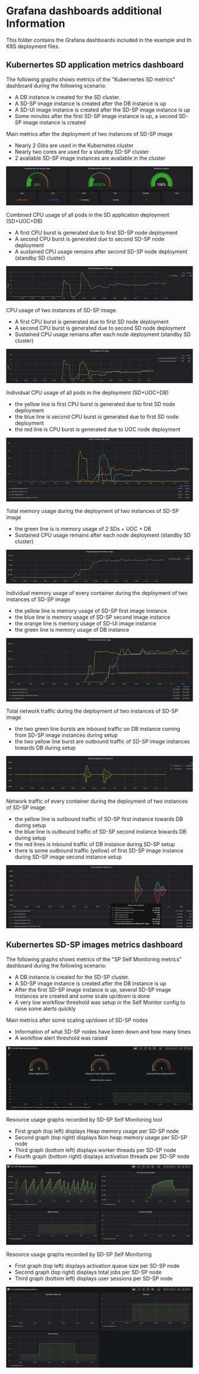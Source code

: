 # Grafana dashboards additional Information

This folder contains the Grafana dashboards included in the example and th K8S deployment files.


## Kubernertes SD application metrics dashboard

The following graphs shows metrics of the "Kubernertes SD metrics" dashboard during the following scenario:

- A DB instance is created for the SD cluster.
- A SD-SP image instance is created after the DB instance is up
- A SD-UI image instance is created after the SD-SP image instance is up
- Some minutes after the first SD-SP image instance is up, a second SD-SP image instance is created



Main metrics after the deployment of two instances of SD-SP image
-	Nearly 2 Gibs are used in the Kubernetes cluster
-	Nearly two cores are used for a standby SD-SP cluster
-	2 available SD-SP image instances are available in the cluster


  ![Import window](./images/grafana1.png)

Combined CPU usage of all pods in the SD application deployment (SD+UOC+DB)
-	A first CPU burst is generated due to first SD-SP node deployment
-	A second CPU burst is generated due to second SD-SP node deployment
-	A sustained CPU usage remains after second SD-SP node deployment (standby SD cluster)


  ![Import window](./images/grafana2.png)

CPU usage of two instances of SD-SP image
-	A first CPU burst is generated due to first SD node deployment
-	A second CPU burst is generated due to second SD node deployment
-	Sustained CPU usage remains after each node deployment (standby SD cluster)


  ![Import window](./images/grafana3.png)

Individual CPU usage of all pods in the deployment (SD+UOC+DB)
-	the yellow line is first CPU burst is generated due to first SD node deployment
-	the blue line is second CPU burst is generated due to first SD node deployment
-	the red line is CPU burst is generated due to UOC node deployment


  ![Import window](./images/grafana4.png)

Total memory usage during the deployment of two instances of SD-SP image
-	the green  line is is memory usage of 2 SDs + UOC + DB
-	Sustained CPU usage remains after each node deployment (standby SD cluster)


  ![Import window](./images/grafana5.png)


Individual memory usage of every container during the deployment of two instances of SD-SP image
-	the yellow line is memory usage of SD-SP first image instance
-	the blue line is memory usage of SD-SP second image instance
-	the orange line is memory usage of SD-UI image instance
-	the green line is memory usage of DB instance




  ![Import window](./images/grafana6.png)

Total network traffic during the deployment of two instances of SD-SP image
-	the two green line bursts are inbound traffic on DB instance coming from SD-SP image instances during setup
-	the two yellow line burst are outbound traffic of SD-SP image instances towards DB during setup


  ![Import window](./images/grafana7.png)

Network traffic of every container during the deployment of two instances of SD-SP image
-	the yellow line is outbound traffic of SD-SP first instance towards DB during setup
-	the blue line is outbound traffic of SD-SP second instance towards DB during setup
-	the red lines is inbound traffic of DB instance during SD-SP setup
-	there is some outbound traffic (yellow)  of first SD-SP image instance during SD-SP image second instance setup


  ![Import window](./images/grafana8.png)


## Kubernertes SD-SP images metrics dashboard

The following graphs shows metrics of the "SP Self Monitoring metrics" dashboard during the following scenario:

- A DB instance is created for the SD-SP cluster.
- A SD-SP image instance is created after the DB instance is up
- After the first SD-SP image instance is up, several SD-SP image instances are created and some scale up/down is done
- A very low workflow threshold was setup in the Self Monitor config to raise some alerts quickly


Main metrics after some scaling up/down of SD-SP nodes
-	Information of what SD-SP nodes have been down and how many times
-	A workflow alert threshold was raised


  ![Import window](./images/grafana9.png)

Resource usage graphs recorded by SD-SP Self Monitoring tool
-	First graph (top left) displays Heap memory usage per SD-SP node
-	Second graph (top right) displays Non heap memory usage per SD-SP node
-	Third graph (bottom left) displays worker threads per SD-SP node
-	Fourth graph (bottom right) displays activation threads per SD-SP node


  ![Import window](./images/grafana10.png)

Resource usage graphs recorded by SD-SP Self Monitoring
-	First graph (top left) displays activation queue size per SD-SP node
-	Second graph (top right) displays total jobs per SD-SP node
-	Third graph (bottom left) displays user sessions per SD-SP node



  ![Import window](./images/grafana11.png)
